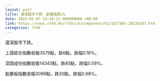 ```yaml
---
layout: post
title: 滬深股市下跌　創業板跌1%
date: 2022-01-07 15:20:11.000000000 +08:00
link: https://news.rthk.hk/rthk/ch/component/k2/1627801-20220107.htm
categories: rthk
---
```


滬深股市下跌。

上證綜合指數收報3579點，跌6點，跌幅0.18%。

深證成份指數收報14343點，跌85點，跌幅0.59%。

創業板指數收報3096點，跌30點，跌幅0.98%。
